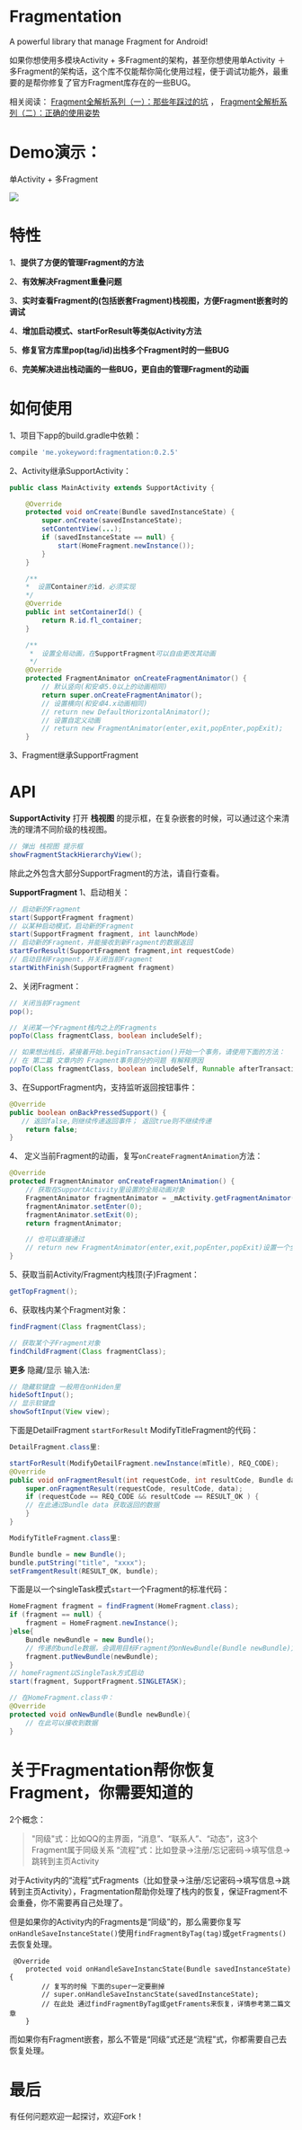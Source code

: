 # Fragmentation
A powerful library that manage Fragment for Android!

如果你想使用多模块Activity + 多Fragment的架构，甚至你想使用单Activity ＋ 多Fragment的架构话，这个库不仅能帮你简化使用过程，便于调试功能外，最重要的是帮你修复了官方Fragment库存在的一些BUG。


相关阅读：
[Fragment全解析系列（一）：那些年踩过的坑](http://www.jianshu.com/p/d9143a92ad94)    ， 
[Fragment全解析系列（二）：正确的使用姿势](http://www.jianshu.com/p/fd71d65f0ec6)

# Demo演示：
单Activity + 多Fragment

<img src="/gif/demo.gif"/>

# 特性
1、**提供了方便的管理Fragment的方法**

2、**有效解决Fragment重叠问题**

3、**实时查看Fragment的(包括嵌套Fragment)栈视图，方便Fragment嵌套时的调试**

4、**增加启动模式、startForResult等类似Activity方法**

5、**修复官方库里pop(tag/id)出栈多个Fragment时的一些BUG**

6、**完美解决进出栈动画的一些BUG，更自由的管理Fragment的动画**
# 如何使用
1、项目下app的build.gradle中依赖：
````gradle
compile 'me.yokeyword:fragmentation:0.2.5'
````
2、Activity继承SupportActivity：
````java
public class MainActivity extends SupportActivity {

    @Override
    protected void onCreate(Bundle savedInstanceState) {
        super.onCreate(savedInstanceState);
        setContentView(...);
        if (savedInstanceState == null) {
            start(HomeFragment.newInstance());
        }
    }

    /**
    *  设置Container的id，必须实现
    */
    @Override
    public int setContainerId() {
        return R.id.fl_container;
    }

    /**
     *  设置全局动画，在SupportFragment可以自由更改其动画
     */
    @Override
    protected FragmentAnimator onCreateFragmentAnimator() {
        // 默认竖向(和安卓5.0以上的动画相同)
        return super.onCreateFragmentAnimator();
        // 设置横向(和安卓4.x动画相同)
        // return new DefaultHorizontalAnimator();
        // 设置自定义动画
        // return new FragmentAnimator(enter,exit,popEnter,popExit);
    }
````
3、Fragment继承SupportFragment

# API

**SupportActivity**
打开 **栈视图** 的提示框，在复杂嵌套的时候，可以通过这个来清洗的理清不同阶级的栈视图。
````java
// 弹出 栈视图 提示框
showFragmentStackHierarchyView();
````
除此之外包含大部分SupportFragment的方法，请自行查看。

**SupportFragment**
1、启动相关：
````java
// 启动新的Fragment
start(SupportFragment fragment)
// 以某种启动模式，启动新的Fragment
start(SupportFragment fragment, int launchMode)
// 启动新的Fragment，并能接收到新Fragment的数据返回
startForResult(SupportFragment fragment,int requestCode)
// 启动目标Fragment，并关闭当前Fragment
startWithFinish(SupportFragment fragment)
````


2、关闭Fragment：
````java
// 关闭当前Fragment
pop();

// 关闭某一个Fragment栈内之上的Fragments
popTo(Class fragmentClass, boolean includeSelf);

// 如果想出栈后，紧接着开始.beginTransaction()开始一个事务，请使用下面的方法：
// 在 第二篇 文章内的 Fragment事务部分的问题 有解释原因
popTo(Class fragmentClass, boolean includeSelf, Runnable afterTransaction)
````
3、在SupportFragment内，支持监听返回按钮事件：
````java
@Override
public boolean onBackPressedSupport() {
   // 返回false,则继续传递返回事件； 返回true则不继续传递
    return false;
}
````

4、 定义当前Fragment的动画，复写`onCreateFragmentAnimation`方法：
````java
@Override
protected FragmentAnimator onCreateFragmentAnimation() {
    // 获取在SupportActivity里设置的全局动画对象
    FragmentAnimator fragmentAnimator = _mActivity.getFragmentAnimator();
    fragmentAnimator.setEnter(0);
    fragmentAnimator.setExit(0);
    return fragmentAnimator;

    // 也可以直接通过
    // return new FragmentAnimator(enter,exit,popEnter,popExit)设置一个全新的动画
}
````
5、获取当前Activity/Fragment内栈顶(子)Fragment：
````java
getTopFragment();
````

6、获取栈内某个Fragment对象：
````java
findFragment(Class fragmentClass);

// 获取某个子Fragment对象
findChildFragment(Class fragmentClass);
````

**更多**
隐藏/显示 输入法:
````java
// 隐藏软键盘 一般用在onHiden里
hideSoftInput();
// 显示软键盘
showSoftInput(View view);
````
下面是DetailFragment  `startForResult`  ModifyTitleFragment的代码：
````java
DetailFragment.class里:

startForResult(ModifyDetailFragment.newInstance(mTitle), REQ_CODE);
@Override
public void onFragmentResult(int requestCode, int resultCode, Bundle data) {
    super.onFragmentResult(requestCode, resultCode, data);
    if (requestCode == REQ_CODE && resultCode == RESULT_OK ) {
    // 在此通过Bundle data 获取返回的数据
    }
}

ModifyTitleFragment.class里:

Bundle bundle = new Bundle();
bundle.putString("title", "xxxx");
setFramgentResult(RESULT_OK, bundle);
````

下面是以一个singleTask模式`start`一个Fragment的标准代码：
````java
HomeFragment fragment = findFragment(HomeFragment.class);
if (fragment == null) {
    fragment = HomeFragment.newInstance();
}else{
    Bundle newBundle = new Bundle();
    // 传递的bundle数据，会调用目标Fragment的onNewBundle(Bundle newBundle)方法
    fragment.putNewBundle(newBundle);
}
// homeFragment以SingleTask方式启动
start(fragment, SupportFragment.SINGLETASK);

// 在HomeFragment.class中：
@Override
protected void onNewBundle(Bundle newBundle){
    // 在此可以接收到数据
}
````
# 关于Fragmentation帮你恢复Fragment，你需要知道的

2个概念：
>"同级"式：比如QQ的主界面，“消息”、“联系人”、“动态”，这3个Fragment属于同级关系
“流程”式：比如登录->注册/忘记密码->填写信息->跳转到主页Activity

对于Activity内的“流程”式Fragments（比如登录->注册/忘记密码->填写信息->跳转到主页Activity），Fragmentation帮助你处理了栈内的恢复，保证Fragment不会重叠，你不需要再自己处理了。

但是如果你的Activity内的Fragments是“同级”的，那么需要你复写`onHandleSaveInstanceState()`使用`findFragmentByTag(tag)`或`getFragments()`去恢复处理。
````
 @Override
    protected void onHandleSaveInstancState(Bundle savedInstanceState) {
        // 复写的时候 下面的super一定要删掉
        // super.onHandleSaveInstancState(savedInstanceState);
        // 在此处 通过findFragmentByTag或getFraments来恢复，详情参考第二篇文章
    }
````

而如果你有Fragment嵌套，那么不管是“同级”式还是“流程”式，你都需要自己去恢复处理。

# 最后
有任何问题欢迎一起探讨，欢迎Fork！
